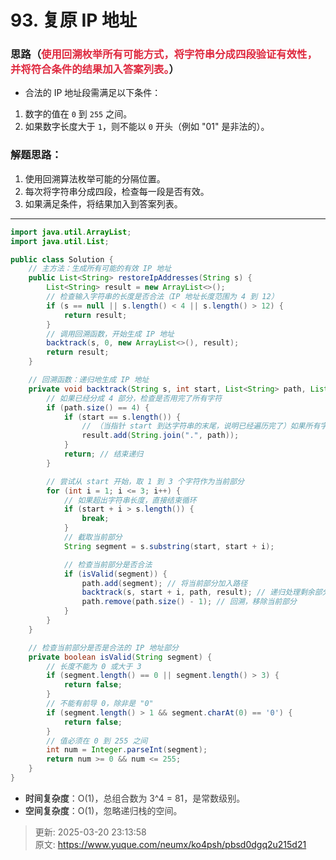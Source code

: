 # 93. 复原 IP 地址

### 思路（<font style="color:#DF2A3F;">使用回溯枚举所有可能方式，将字符串分成四段验证有效性，并将符合条件的结果加入答案列表。</font>）
+ 合法的 IP 地址段需满足以下条件：
1. 数字的值在 `0` 到 `255` 之间。
2. 如果数字长度大于 `1`，则不能以 `0` 开头（例如 "01" 是非法的）。

### 解题思路：
1. 使用回溯算法枚举可能的分隔位置。
2. 每次将字符串分成四段，检查每一段是否有效。
3. 如果满足条件，将结果加入到答案列表。

---

```java
import java.util.ArrayList;
import java.util.List;

public class Solution {
    // 主方法：生成所有可能的有效 IP 地址
    public List<String> restoreIpAddresses(String s) {
        List<String> result = new ArrayList<>();
        // 检查输入字符串的长度是否合法（IP 地址长度范围为 4 到 12）
        if (s == null || s.length() < 4 || s.length() > 12) {
            return result;
        }
        // 调用回溯函数，开始生成 IP 地址
        backtrack(s, 0, new ArrayList<>(), result);
        return result;
    }

    // 回溯函数：递归地生成 IP 地址
    private void backtrack(String s, int start, List<String> path, List<String> result) {
        // 如果已经分成 4 部分，检查是否用完了所有字符
        if (path.size() == 4) {
            if (start == s.length()) {
                // （当指针 start 到达字符串的末尾，说明已经遍历完了）如果所有字符都用完了，将当前路径加入结果
                result.add(String.join(".", path));
            }
            return; // 结束递归
        }

        // 尝试从 start 开始，取 1 到 3 个字符作为当前部分
        for (int i = 1; i <= 3; i++) {
            // 如果超出字符串长度，直接结束循环
            if (start + i > s.length()) {
                break;
            }
            // 截取当前部分
            String segment = s.substring(start, start + i);

            // 检查当前部分是否合法
            if (isValid(segment)) {
                path.add(segment); // 将当前部分加入路径
                backtrack(s, start + i, path, result); // 递归处理剩余部分
                path.remove(path.size() - 1); // 回溯，移除当前部分
            }
        }
    }

    // 检查当前部分是否是合法的 IP 地址部分
    private boolean isValid(String segment) {
        // 长度不能为 0 或大于 3
        if (segment.length() == 0 || segment.length() > 3) {
            return false;
        }
        // 不能有前导 0，除非是 "0"
        if (segment.length() > 1 && segment.charAt(0) == '0') {
            return false;
        }
        // 值必须在 0 到 255 之间
        int num = Integer.parseInt(segment);
        return num >= 0 && num <= 255;
    }
}
```



+ **<font style="color:rgb(64, 64, 64);">时间复杂度</font>**<font style="color:rgb(64, 64, 64);">：O(1)，总组合数为 3^4 = 81，是常数级别。</font>
+ **<font style="color:rgb(64, 64, 64);">空间复杂度</font>**<font style="color:rgb(64, 64, 64);">：O(1)，忽略递归栈的空间。</font>





> 更新: 2025-03-20 23:13:58  
> 原文: <https://www.yuque.com/neumx/ko4psh/pbsd0dgq2u215d21>
